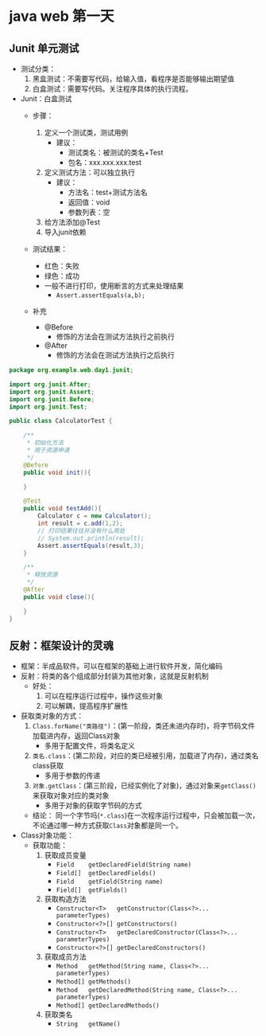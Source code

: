 # java web 第一天
## Junit 单元测试
* 测试分类：
	1. 黑盒测试：不需要写代码，给输入值，看程序是否能够输出期望值
	2. 白盒测试：需要写代码。关注程序具体的执行流程。
* Junit：白盒测试
	* 步骤：
		1. 定义一个测试类，测试用例
			* 建议：
				* 测试类名：被测试的类名+Test
				* 包名：xxx.xxx.xxx.test
		2. 定义测试方法：可以独立执行
			* 建议：
				* 方法名：test+测试方法名
				* 返回值：void
				* 参数列表：空 
		3. 给方法添加@Test
		4. 导入junit依赖

	* 测试结果：
		* 红色：失败
		* 绿色：成功
		* 一般不进行打印，使用断言的方式来处理结果
			* `Assert.assertEquals(a,b);`

	* 补充
		* @Before
			* 修饰的方法会在测试方法执行之前执行
		* @After
			* 修饰的方法会在测试方法执行之后执行

```java
package org.example.web.day1.junit;

import org.junit.After;
import org.junit.Assert;
import org.junit.Before;
import org.junit.Test;

public class CalculatorTest {

    /**
     * 初始化方法
     * 用于资源申请
     */
    @Before
    public void init(){

    }

    @Test
    public void testAdd(){
        Calculator c = new Calculator();
        int result = c.add(1,2);
        // 打印结果往往并没有什么用处
        // System.out.println(result);
        Assert.assertEquals(result,3);
    }

    /**
     * 释放资源
     */
    @After
    public void close(){

    }
}
```

## 反射：框架设计的灵魂
* 框架：半成品软件。可以在框架的基础上进行软件开发，简化编码
* 反射：将类的各个组成部分封装为其他对象，这就是反射机制
	* 好处：
		1. 可以在程序运行过程中，操作这些对象
		2. 可以解耦，提高程序扩展性
* 获取类对象的方式：
	1. `Class.forName("类路径")`：(第一阶段，类还未进内存时)，将字节码文件加载进内存，返回Class对象
		* 多用于配置文件，将类名定义
	1. `类名.class`：(第二阶段，对应的类已经被引用，加载进了内存)，通过类名class获取
		* 多用于参数的传递
	1. `对象.getClass`：(第三阶段，已经实例化了对象)，通过对象来`getClass()`来获取对象对应的类对象
		* 多用于对象的获取字节码的方式
	* 结论：
		同一个字节吗(`*.class`)在一次程序运行过程中，只会被加载一次，不论通过哪一种方式获取`Class`对象都是同一个。
* Class对象功能：
	* 获取功能：
		1. 获取成员变量
			* `Field	getDeclaredField(String name)`
			* `Field[]	getDeclaredFields()`
			* `Field	getField(String name)`
			* `Field[]	getFields()`
		1. 获取构造方法
			* `Constructor<T>	getConstructor(Class<?>... parameterTypes)`
			* `Constructor<?>[]	getConstructors()`
			* `Constructor<T>	getDeclaredConstructor(Class<?>... parameterTypes)`
			* `Constructor<?>[]	getDeclaredConstructors()`
		1. 获取成员方法
			* `Method	getMethod(String name, Class<?>... parameterTypes)`
			* `Method[]	getMethods()`
			* `Method	getDeclaredMethod(String name, Class<?>... parameterTypes)`
			* `Method[]	getDeclaredMethods()`
		2. 获取类名
			* `String	getName()`
	
	